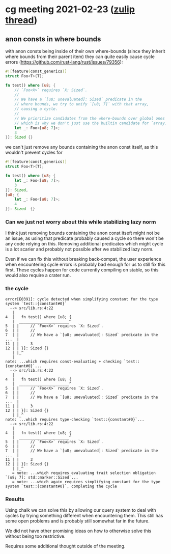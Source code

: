 # cg meeting 2021-02-23 ([zulip thread](https://rust-lang.zulipchat.com/#narrow/stream/260443-project-const-generics/topic/meeting.202021-02-23))

## anon consts in where bounds

with anon consts being inside of their own where-bounds (since they inherit where bounds from their parent item) they can quite easily cause cycle errors (https://github.com/rust-lang/rust/issues/79356):
```rust
#![feature(const_generics)]
struct Foo<T>(T);

fn test() where [u8; {
    // `Foo<X>` requires `X: Sized`.
    //
    // We have a `[u8; unevaluated]: Sized` predicate in the
    // where bounds, we try to unify `[u8; 7]` with that array,
    // causing a cycle.
    //
    // We prioritize candidates from the where-bounds over global ones
    // which is why we don't just use the builtin candidate for `array: Sized`.
    let _: Foo<[u8; 7]>; 
    3
}]: Sized {}
```
we can't just remove any bounds containing the anon const itself, as this wouldn't prevent cycles for
```rust
#![feature(const_generics)]
struct Foo<T>(T);

fn test() where [u8; {
    let _: Foo<[u8; 7]>;
    3
}]: Sized,
[u8; {
    let _: Foo<[u8; 7]>;
    4
}]: Sized  {}
```

### Can we just not worry about this while stabilizing lazy norm

I think just removing bounds containing the anon const itseft might not be an issue, as using that predicate probably caused a cycle so there won't be any code relying on this. Removing additional predicates which might cycle is a lot scarier and probably not possible after we stabilized lazy norm.

Even if we can fix this without breaking back-compat, the user experience when encountering cycle errors is probably bad enough for us to still fix this first.
These cycles happen for code currently compiling on stable, so this would also require a crater run.

### the cycle

```
error[E0391]: cycle detected when simplifying constant for the type system `test::{constant#0}`
  --> src/lib.rs:4:22
   |
4  |   fn test() where [u8; {
   |  ______________________^
5  | |     // `Foo<X>` requires `X: Sized`.
6  | |     //
7  | |     // We have a `[u8; unevaluated]: Sized` predicate in the
...  |
11 | |     3
12 | | }]: Sized {}
   | |_^
   |
note: ...which requires const-evaluating + checking `test::{constant#0}`...
  --> src/lib.rs:4:22
   |
4  |   fn test() where [u8; {
   |  ______________________^
5  | |     // `Foo<X>` requires `X: Sized`.
6  | |     //
7  | |     // We have a `[u8; unevaluated]: Sized` predicate in the
...  |
11 | |     3
12 | | }]: Sized {}
   | |_^
note: ...which requires type-checking `test::{constant#0}`...
  --> src/lib.rs:4:22
   |
4  |   fn test() where [u8; {
   |  ______________________^
5  | |     // `Foo<X>` requires `X: Sized`.
6  | |     //
7  | |     // We have a `[u8; unevaluated]: Sized` predicate in the
...  |
11 | |     3
12 | | }]: Sized {}
   | |_^
   = note: ...which requires evaluating trait selection obligation `[u8; 7]: std::marker::Sized`...
   = note: ...which again requires simplifying constant for the type system `test::{constant#0}`, completing the cycle
   ```

### Results

Using chalk we can solve this by allowing our query system to deal with cycles by trying something different when encountering them. This still has some open problems and is probably still somewhat far in the future.

We did not have other promising ideas on how to otherwise solve this without being too restrictive.

Requires some additional thought outside of the meeting.
